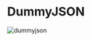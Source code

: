 # DummyJSON

![dummyjson](https://user-images.githubusercontent.com/24847947/54753309-c2dd5f00-4bf1-11e9-9cac-44aabdef294a.png)
